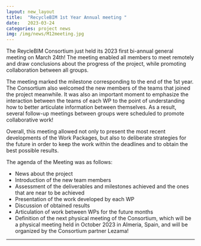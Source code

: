 ```yaml
---
layout: new_layout
title:  "RecycleBIM 1st Year Annual meeting "
date:   2023-03-24 
categories: project news
img: /img/news/M12meeting.jpg
---
```


The ReycleBIM Consortium just held its 2023 first bi-annual general meeting on March 24th! The meeting enabled all members to meet remotely and draw conclusions about the progress of the project, while promoting collaboration between all groups.

The meeting marked the milestone corresponding to the end of the 1st year. The Consortium also welcomed the new members of the teams that joined the project meanwhile. It was also an important moment to emphasize the interaction between the teams of each WP to the point of understanding how to better articulate information between themselves. As a result, several follow-up meetings between groups were scheduled to promote collaborative work!

Overall, this meeting allowed not only to present the most recent developments of the Work Packages, but also to deliberate strategies for the future in order to keep the work within the deadlines and to obtain the best possible results. 

The agenda of the Meeting was as follows:
-	News about the project
-	Introduction of the new team members
-	Assessment of the deliverables and milestones achieved and the ones that are near to be achieved
-	Presentation of the work developed by each WP
-	Discussion of obtained results 
-	Articulation of work between WPs for the future months
-	Definition of the next physical meeting of the Consortium, which will be a physical meeting held in October 2023 in Almeria, Spain, and will be organized by the Consortium partner Lezama!
 ---


